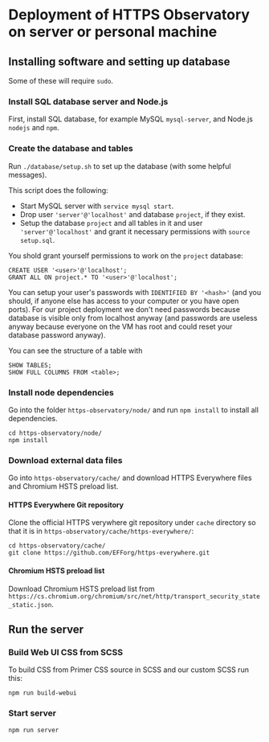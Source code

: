 # Deployment of HTTPS Observatory on server or personal machine

## Installing software and setting up database

Some of these will require `sudo`.

### Install SQL database server and Node.js

First, install SQL database, for example MySQL `mysql-server`, and Node.js `nodejs` and `npm`.

### Create the database and tables

Run `./database/setup.sh` to set up the database (with some helpful messages).

This script does the following:
 - Start MySQL server with `service mysql start`.
 - Drop user `'server'@'localhost'` and database `project`, if they exist.
 - Setup the database `project` and all tables in it and user `'server'@'localhost'` and grant it necessary permissions with `source setup.sql`.

You shold grant yourself permissions to work on the `project` database:
```
CREATE USER '<user>'@'localhost';
GRANT ALL ON project.* TO '<user>'@'localhost';
```
You can setup your user's passwords with `IDENTIFIED BY '<hash>'` (and you should, if anyone else has access to your computer or you have open ports). For our project deployment we don't need passwords because database is visible only from localhost anyway (and passwords are useless anyway because everyone on the VM has root and could reset your database password anyway).

You can see the structure of a table with
```
SHOW TABLES;
SHOW FULL COLUMNS FROM <table>;
```

### Install node dependencies
Go into the folder `https-observatory/node/` and run `npm install` to install all dependencies.
```
cd https-observatory/node/
npm install
```

### Download external data files
Go into `https-observatory/cache/` and download HTTPS Everywhere files and Chromium HSTS preload list.

#### HTTPS Everywhere Git repository
Clone the official HTTPS verywhere git repository under `cache` directory so that it is in `https-observatory/cache/https-everywhere/`:
```
cd https-observatory/cache/
git clone https://github.com/EFForg/https-everywhere.git
```

#### Chromium HSTS preload list
Download Chromium HSTS preload list from `https://cs.chromium.org/chromium/src/net/http/transport_security_state_static.json`.

## Run the server

### Build Web UI CSS from SCSS
To build CSS from Primer CSS source in SCSS and our custom SCSS run this:
```
npm run build-webui
```

### Start server
```
npm run server
```
